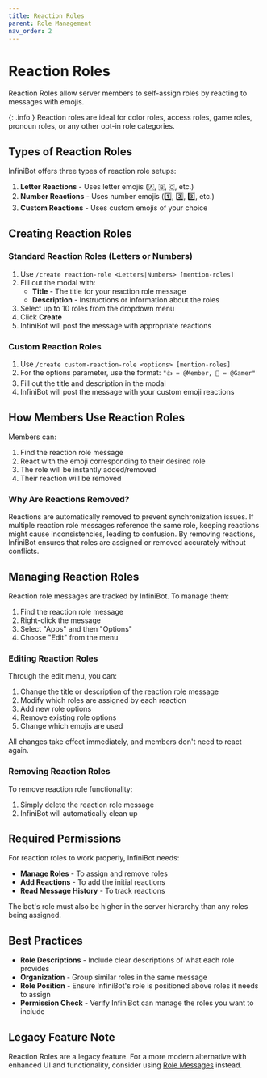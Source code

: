 ```yaml
---
title: Reaction Roles
parent: Role Management
nav_order: 2
---
```


# Reaction Roles

Reaction Roles allow server members to self-assign roles by reacting to messages with emojis.

{: .info }
Reaction roles are ideal for color roles, access roles, game roles, pronoun roles, or any other opt-in role categories.

## Types of Reaction Roles

InfiniBot offers three types of reaction role setups:

1. **Letter Reactions** - Uses letter emojis (🇦, 🇧, 🇨, etc.)
2. **Number Reactions** - Uses number emojis (1️⃣, 2️⃣, 3️⃣, etc.)
3. **Custom Reactions** - Uses custom emojis of your choice

## Creating Reaction Roles

### Standard Reaction Roles (Letters or Numbers)

1. Use `/create reaction-role <Letters|Numbers> [mention-roles]`
2. Fill out the modal with:
   - **Title** - The title for your reaction role message
   - **Description** - Instructions or information about the roles
3. Select up to 10 roles from the dropdown menu
4. Click **Create**
5. InfiniBot will post the message with appropriate reactions

### Custom Reaction Roles

1. Use `/create custom-reaction-role <options> [mention-roles]`
2. For the options parameter, use the format: `"👍 = @Member, 🥸 = @Gamer"`
3. Fill out the title and description in the modal
4. InfiniBot will post the message with your custom emoji reactions

## How Members Use Reaction Roles

Members can:
1. Find the reaction role message
2. React with the emoji corresponding to their desired role
3. The role will be instantly added/removed
4. Their reaction will be removed

### Why Are Reactions Removed?

Reactions are automatically removed to prevent synchronization issues. If multiple reaction role messages reference the same role, keeping reactions might cause inconsistencies, leading to confusion. By removing reactions, InfiniBot ensures that roles are assigned or removed accurately without conflicts.

## Managing Reaction Roles

Reaction role messages are tracked by InfiniBot. To manage them:

1. Find the reaction role message
2. Right-click the message
3. Select "Apps" and then "Options"
4. Choose "Edit" from the menu

### Editing Reaction Roles

Through the edit menu, you can:
1. Change the title or description of the reaction role message
2. Modify which roles are assigned by each reaction
3. Add new role options
4. Remove existing role options
5. Change which emojis are used

All changes take effect immediately, and members don't need to react again.

### Removing Reaction Roles

To remove reaction role functionality:
1. Simply delete the reaction role message
2. InfiniBot will automatically clean up

## Required Permissions

For reaction roles to work properly, InfiniBot needs:
- **Manage Roles** - To assign and remove roles
- **Add Reactions** - To add the initial reactions
- **Read Message History** - To track reactions

The bot's role must also be higher in the server hierarchy than any roles being assigned.

## Best Practices

- **Role Descriptions** - Include clear descriptions of what each role provides
- **Organization** - Group similar roles in the same message
- **Role Position** - Ensure InfiniBot's role is positioned above roles it needs to assign
- **Permission Check** - Verify InfiniBot can manage the roles you want to include

## Legacy Feature Note

Reaction Roles are a legacy feature. For a more modern alternative with enhanced UI and functionality, consider using [Role Messages](Role-Messages.md) instead.
